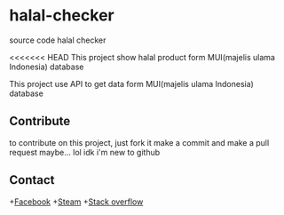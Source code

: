 # halal-checker
source code halal checker

<<<<<<< HEAD
This project show halal product form MUI(majelis ulama Indonesia) database

This project use API to get data form MUI(majelis ulama Indonesia) database

## Contribute

to contribute on this project, just fork it make a commit and make a pull request
maybe...
lol idk i'm new to github

## Contact

+[Facebook](http://www.facebook.com/rehan.syahputra.7792)
+[Steam](http://www.steamcommunity.com/id/xnyhz)
+[Stack overflow](http://www.stackoverflow.com/users/7343110/rehan-syahputra)
